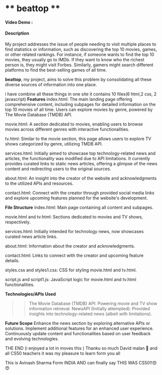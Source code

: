 # ** beattop **
#### Video Demo :
#### Description 
My project addresses the issue of people needing to visit multiple places to find statistics or information, such as discovering the top 10 movies, games, or other related rankings. 
For instance, if someone wants to find the top 10 movies, they usually go to IMDb. If they want to know who the richest person is, they might visit Forbes. 
Similarly, gamers might search different platforms to find the best-selling games of all time.

**beattop**, my project, aims to solve this problem by consolidating all these diverse sources of information into one place.

i have combine all these things in one site 
it contains 10 files(6 html,2 css, 2 javascript)
**Features**
index.html: The main landing page offering comprehensive content, including subpages for detailed information on the top 10 movies of all time. Users can explore movies by genre, powered by The Movie Database (TMDB) API.

movie.html: A section dedicated to movies, enabling users to browse movies across different genres with interactive functionalities.

tv.html: Similar to the movie section, this page allows users to explore TV shows categorized by genre, utilizing TMDB API.

services.html: Initially aimed to showcase top technology-related news and articles, the functionality was modified due to API limitations. It currently provides curated links to static news articles, offering a glimpse of the news content and redirecting users to the original sources.

about.html: An insight into the creator of the website and acknowledgments to the utilized APIs and resources.

contact.html: Connect with the creator through provided social media links and explore upcoming features planned for the website's development.

**File Structure**
index.html: Main page containing all content and subpages.

movie.html and tv.html: Sections dedicated to movies and TV shows, respectively.

services.html: Initially intended for technology news, now showcases curated news article links.

about.html: Information about the creator and acknowledgments.

contact.html: Links to connect with the creator and upcoming feature details.

styles.css and styles1.css: CSS for styling movie.html and tv.html.

script.js and script1.js: JavaScript logic for movie.html and tv.html functionalities.

**Technologies/APIs Used**

>>The Movie Database (TMDB) API: Powering movie and TV show information retrieval.
>>NewsAPI (Initially attempted): Provided insights into technology-related news (albeit with limitations).

**Future Scope**
Enhance the news section by exploring alternative APIs or solutions.
Implement additional features for an enhanced user experience.
Continuously update content and functionalities based on user feedback and evolving technologies.

THE END
(i enjoyed a lot in moves this )
Thanku so much David malan 🙏 and all CS50 teachers it was my pleasure to learn form you all

This is Avinash Sharma Form INDIA
AND can finally say THIS WAS CS50!!😍😍
